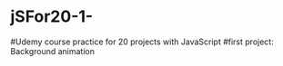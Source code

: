 # jSFor20-1-
#Udemy course practice for 20 projects with JavaScript
#first project: Background animation
